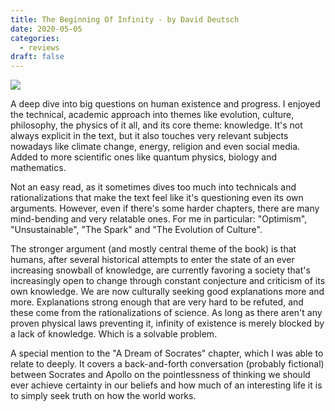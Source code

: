```yaml
---
title: The Beginning Of Infinity - by David Deutsch
date: 2020-05-05
categories:
  - reviews
draft: false
---
```


![](https://i.gr-assets.com/images/S/compressed.photo.goodreads.com/books/1311705051l/10483171.jpg)

A deep dive into big questions on human existence and progress.
I enjoyed the technical, academic approach into themes like evolution, culture, philosophy, the physics of it all, and its core theme: knowledge.
It's not always explicit in the text, but it also touches very relevant subjects nowadays like climate change, energy, religion and even social media.
Added to more scientific ones like quantum physics, biology and mathematics.

Not an easy read, as it sometimes dives too much into technicals and rationalizations that make the text feel like it's questioning even its own arguments.
However, even if there's some harder chapters, there are many mind-bending and very relatable ones.
For me in particular: "Optimism", "Unsustainable", "The Spark" and "The Evolution of Culture".

The stronger argument (and mostly central theme of the book) is that humans, after several historical attempts to enter the state of an ever increasing snowball of knowledge, are currently favoring a society that's increasingly open to change through constant conjecture and criticism of its own knowledge.
We are now culturally seeking good explanations more and more.
Explanations strong enough that are very hard to be refuted, and these come from the rationalizations of science.
As long as there aren't any proven physical laws preventing it, infinity of existence is merely blocked by a lack of knowledge.
Which is a solvable problem.

A special mention to the "A Dream of Socrates" chapter, which I was able to relate to deeply.
It covers a back-and-forth conversation (probably fictional) between Socrates and Apollo on the pointlessness of thinking we should ever achieve certainty in our beliefs and how much of an interesting life it is to simply seek truth on how the world works.
